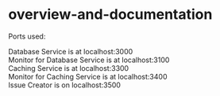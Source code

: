 # overview-and-documentation
Ports used:

Database Service is at localhost:3000 <br />
Monitor for Database Service is at localhost:3100 <br />
Caching Service is at localhost:3300 <br />
Monitor for Caching Service is at localhost:3400 <br />
Issue Creator is on localhost:3500 